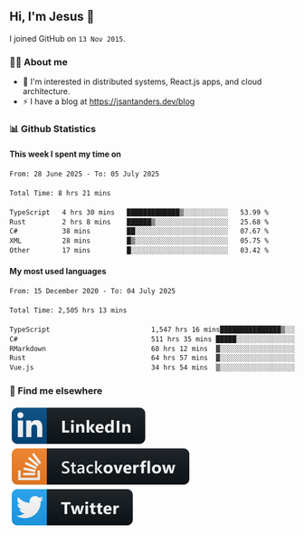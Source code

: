## Hi, I'm Jesus 👋

I joined GitHub on `13 Nov 2015`.

<!-- Talking about you -->

### 👨‍💻 About me

- 👦 I'm interested in distributed systems, React.js apps, and cloud architecture.
- ⚡️ I have a blog at <https://jsantanders.dev/blog>

### 📊 Github Statistics

#### This week I spent my time on

<!--START_SECTION:weekly-->

```txt
From: 28 June 2025 - To: 05 July 2025

Total Time: 8 hrs 21 mins

TypeScript   4 hrs 30 mins   █████████████▒░░░░░░░░░░░   53.99 %
Rust         2 hrs 8 mins    ██████▒░░░░░░░░░░░░░░░░░░   25.68 %
C#           38 mins         ██░░░░░░░░░░░░░░░░░░░░░░░   07.67 %
XML          28 mins         █▒░░░░░░░░░░░░░░░░░░░░░░░   05.75 %
Other        17 mins         █░░░░░░░░░░░░░░░░░░░░░░░░   03.42 %
```

<!--END_SECTION:weekly-->

#### My most used languages

<!--START_SECTION:alltime-->

```txt
From: 15 December 2020 - To: 04 July 2025

Total Time: 2,505 hrs 13 mins

TypeScript                         1,547 hrs 16 mins███████████████▒░░░░░░░░░   61.76 %
C#                                 511 hrs 35 mins █████░░░░░░░░░░░░░░░░░░░░   20.42 %
RMarkdown                          68 hrs 12 mins  ▓░░░░░░░░░░░░░░░░░░░░░░░░   02.72 %
Rust                               64 hrs 57 mins  ▓░░░░░░░░░░░░░░░░░░░░░░░░   02.59 %
Vue.js                             34 hrs 54 mins  ▒░░░░░░░░░░░░░░░░░░░░░░░░   01.39 %
```

<!--END_SECTION:alltime-->

### 📢 Find me elsewhere

<p>
  <a target="_blank" href="https://linkedin.com/in/jsantanders">
    <img src="https://github.com/jsantanders/jsantanders/blob/master/img/linkedin.svg" alt="LinkedIn" style="vertical-align:top; margin:4px">
  </a>
  
  <a target="_blank" href="https://stackoverflow.com/users/7318331/jesus-santander">
    <img src="https://github.com/jsantanders/jsantanders/blob/master/img/stackoverflow.svg" alt="StackOverflow" style="vertical-align:top; margin:4px">
  </a>
  
  <a target="_blank" href="http://twitter.com/jsantanders">
    <img src="https://github.com/jsantanders/jsantanders/blob/master/img/twitter.svg" alt="Twitter" style="vertical-align:top; margin:4px">
  </a>
</p>
